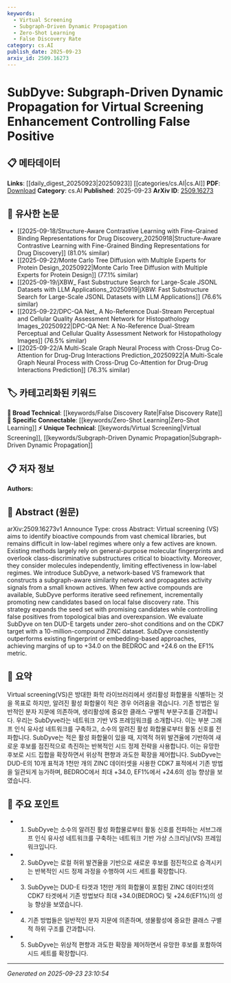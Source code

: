 ```yaml
---
keywords:
  - Virtual Screening
  - Subgraph-Driven Dynamic Propagation
  - Zero-Shot Learning
  - False Discovery Rate
category: cs.AI
publish_date: 2025-09-23
arxiv_id: 2509.16273
---
```


<!-- KEYWORD_LINKING_METADATA:
{
  "processed_timestamp": "2025-09-23T23:10:54.514866",
  "vocabulary_version": "1.0",
  "selected_keywords": [
    "Virtual Screening",
    "Subgraph-Driven Dynamic Propagation",
    "Zero-Shot Learning",
    "False Discovery Rate"
  ],
  "rejected_keywords": [],
  "similarity_scores": {
    "Virtual Screening": 0.78,
    "Subgraph-Driven Dynamic Propagation": 0.85,
    "Zero-Shot Learning": 0.82,
    "False Discovery Rate": 0.7
  },
  "extraction_method": "AI_prompt_based",
  "budget_applied": true,
  "candidates_json": {
    "candidates": [
      {
        "surface": "Virtual Screening",
        "canonical": "Virtual Screening",
        "aliases": [
          "VS"
        ],
        "category": "unique_technical",
        "rationale": "Virtual Screening is a specific technique central to the paper's focus, providing a unique link to bioinformatics and cheminformatics fields.",
        "novelty_score": 0.65,
        "connectivity_score": 0.72,
        "specificity_score": 0.85,
        "link_intent_score": 0.78
      },
      {
        "surface": "Subgraph-Driven Dynamic Propagation",
        "canonical": "Subgraph-Driven Dynamic Propagation",
        "aliases": [],
        "category": "unique_technical",
        "rationale": "This is a novel method introduced in the paper, crucial for understanding the proposed framework's mechanism.",
        "novelty_score": 0.9,
        "connectivity_score": 0.68,
        "specificity_score": 0.9,
        "link_intent_score": 0.85
      },
      {
        "surface": "Zero-Shot Conditions",
        "canonical": "Zero-Shot Learning",
        "aliases": [
          "Zero-Shot"
        ],
        "category": "specific_connectable",
        "rationale": "Zero-Shot Learning is a trending concept that aligns with the paper's evaluation conditions, facilitating connections to machine learning contexts.",
        "novelty_score": 0.5,
        "connectivity_score": 0.88,
        "specificity_score": 0.7,
        "link_intent_score": 0.82
      },
      {
        "surface": "False Discovery Rate",
        "canonical": "False Discovery Rate",
        "aliases": [
          "FDR"
        ],
        "category": "broad_technical",
        "rationale": "False Discovery Rate is a statistical measure relevant to the paper's methodology, linking to broader statistical analysis discussions.",
        "novelty_score": 0.4,
        "connectivity_score": 0.75,
        "specificity_score": 0.6,
        "link_intent_score": 0.7
      }
    ],
    "ban_list_suggestions": [
      "method",
      "experiment",
      "performance"
    ]
  },
  "decisions": [
    {
      "candidate_surface": "Virtual Screening",
      "resolved_canonical": "Virtual Screening",
      "decision": "linked",
      "scores": {
        "novelty": 0.65,
        "connectivity": 0.72,
        "specificity": 0.85,
        "link_intent": 0.78
      }
    },
    {
      "candidate_surface": "Subgraph-Driven Dynamic Propagation",
      "resolved_canonical": "Subgraph-Driven Dynamic Propagation",
      "decision": "linked",
      "scores": {
        "novelty": 0.9,
        "connectivity": 0.68,
        "specificity": 0.9,
        "link_intent": 0.85
      }
    },
    {
      "candidate_surface": "Zero-Shot Conditions",
      "resolved_canonical": "Zero-Shot Learning",
      "decision": "linked",
      "scores": {
        "novelty": 0.5,
        "connectivity": 0.88,
        "specificity": 0.7,
        "link_intent": 0.82
      }
    },
    {
      "candidate_surface": "False Discovery Rate",
      "resolved_canonical": "False Discovery Rate",
      "decision": "linked",
      "scores": {
        "novelty": 0.4,
        "connectivity": 0.75,
        "specificity": 0.6,
        "link_intent": 0.7
      }
    }
  ]
}
-->

# SubDyve: Subgraph-Driven Dynamic Propagation for Virtual Screening Enhancement Controlling False Positive

## 📋 메타데이터

**Links**: [[daily_digest_20250923|20250923]] [[categories/cs.AI|cs.AI]]
**PDF**: [Download](https://arxiv.org/pdf/2509.16273.pdf)
**Category**: cs.AI
**Published**: 2025-09-23
**ArXiv ID**: [2509.16273](https://arxiv.org/abs/2509.16273)

## 🔗 유사한 논문
- [[2025-09-18/Structure-Aware Contrastive Learning with Fine-Grained Binding Representations for Drug Discovery_20250918|Structure-Aware Contrastive Learning with Fine-Grained Binding Representations for Drug Discovery]] (81.0% similar)
- [[2025-09-22/Monte Carlo Tree Diffusion with Multiple Experts for Protein Design_20250922|Monte Carlo Tree Diffusion with Multiple Experts for Protein Design]] (77.1% similar)
- [[2025-09-19/jXBW_ Fast Substructure Search for Large-Scale JSONL Datasets with LLM Applications_20250919|jXBW: Fast Substructure Search for Large-Scale JSONL Datasets with LLM Applications]] (76.6% similar)
- [[2025-09-22/DPC-QA Net_ A No-Reference Dual-Stream Perceptual and Cellular Quality Assessment Network for Histopathology Images_20250922|DPC-QA Net: A No-Reference Dual-Stream Perceptual and Cellular Quality Assessment Network for Histopathology Images]] (76.5% similar)
- [[2025-09-22/A Multi-Scale Graph Neural Process with Cross-Drug Co-Attention for Drug-Drug Interactions Prediction_20250922|A Multi-Scale Graph Neural Process with Cross-Drug Co-Attention for Drug-Drug Interactions Prediction]] (76.3% similar)

## 🏷️ 카테고리화된 키워드
**🧠 Broad Technical**: [[keywords/False Discovery Rate|False Discovery Rate]]
**🔗 Specific Connectable**: [[keywords/Zero-Shot Learning|Zero-Shot Learning]]
**⚡ Unique Technical**: [[keywords/Virtual Screening|Virtual Screening]], [[keywords/Subgraph-Driven Dynamic Propagation|Subgraph-Driven Dynamic Propagation]]

## 📋 저자 정보

**Authors:** 

## 📄 Abstract (원문)

arXiv:2509.16273v1 Announce Type: cross 
Abstract: Virtual screening (VS) aims to identify bioactive compounds from vast chemical libraries, but remains difficult in low-label regimes where only a few actives are known. Existing methods largely rely on general-purpose molecular fingerprints and overlook class-discriminative substructures critical to bioactivity. Moreover, they consider molecules independently, limiting effectiveness in low-label regimes. We introduce SubDyve, a network-based VS framework that constructs a subgraph-aware similarity network and propagates activity signals from a small known actives. When few active compounds are available, SubDyve performs iterative seed refinement, incrementally promoting new candidates based on local false discovery rate. This strategy expands the seed set with promising candidates while controlling false positives from topological bias and overexpansion. We evaluate SubDyve on ten DUD-E targets under zero-shot conditions and on the CDK7 target with a 10-million-compound ZINC dataset. SubDyve consistently outperforms existing fingerprint or embedding-based approaches, achieving margins of up to +34.0 on the BEDROC and +24.6 on the EF1% metric.

## 📝 요약

Virtual screening(VS)은 방대한 화학 라이브러리에서 생리활성 화합물을 식별하는 것을 목표로 하지만, 알려진 활성 화합물이 적은 경우 어려움을 겪습니다. 기존 방법은 일반적인 분자 지문에 의존하며, 생리활성에 중요한 클래스 구별적 부분구조를 간과합니다. 우리는 SubDyve라는 네트워크 기반 VS 프레임워크를 소개합니다. 이는 부분 그래프 인식 유사성 네트워크를 구축하고, 소수의 알려진 활성 화합물로부터 활동 신호를 전파합니다. SubDyve는 적은 활성 화합물이 있을 때, 지역적 허위 발견율에 기반하여 새로운 후보를 점진적으로 촉진하는 반복적인 시드 정제 전략을 사용합니다. 이는 유망한 후보로 시드 집합을 확장하면서 위상적 편향과 과도한 확장을 제어합니다. SubDyve는 DUD-E의 10개 표적과 1천만 개의 ZINC 데이터셋을 사용한 CDK7 표적에서 기존 방법을 일관되게 능가하며, BEDROC에서 최대 +34.0, EF1%에서 +24.6의 성능 향상을 보였습니다.

## 🎯 주요 포인트

- 1. SubDyve는 소수의 알려진 활성 화합물로부터 활동 신호를 전파하는 서브그래프 인식 유사성 네트워크를 구축하는 네트워크 기반 가상 스크리닝(VS) 프레임워크입니다.
- 2. SubDyve는 로컬 허위 발견율을 기반으로 새로운 후보를 점진적으로 승격시키는 반복적인 시드 정제 과정을 수행하여 시드 세트를 확장합니다.
- 3. SubDyve는 DUD-E 타겟과 1천만 개의 화합물이 포함된 ZINC 데이터셋의 CDK7 타겟에서 기존 방법보다 최대 +34.0(BEDROC) 및 +24.6(EF1%)의 성능 향상을 보였습니다.
- 4. 기존 방법들은 일반적인 분자 지문에 의존하며, 생물활성에 중요한 클래스 구별적 하위 구조를 간과합니다.
- 5. SubDyve는 위상적 편향과 과도한 확장을 제어하면서 유망한 후보를 포함하여 시드 세트를 확장합니다.


---

*Generated on 2025-09-23 23:10:54*